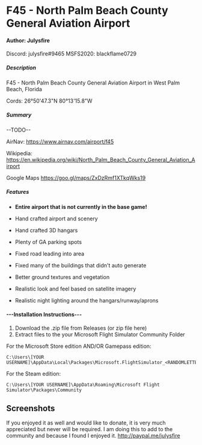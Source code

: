 # F45 - North Palm Beach County General Aviation Airport
#### Author: Julysfire
Discord: julysfire#9465        MSFS2020: blackflame0729

##### Description
F45 - North Palm Beach County General Aviation Airport in West Palm Beach, Florida 

Cords: 26°50'47.3"N 80°13'15.8"W

##### Summary

--TODO--


AirNav: <https://www.airnav.com/airport/f45>

Wikipedia: <https://en.wikipedia.org/wiki/North_Palm_Beach_County_General_Aviation_Airport>

Google Maps <https://goo.gl/maps/ZxDzRmf1XTkqWks19>

##### Features

- **Entire airport that is not currently in the base game!**

- Hand crafted airport and scenery
- Hand crafted 3D hangars
- Plenty of GA parking spots
- Fixed road leading into area
- Fixed many of the buildings that didn't auto generate
- Better ground textures and vegetation
- Realistic look and feel based on satellite imagery
- Realistic night lighting around the hangars/runway/aprons

#### ---Installation Instructions---
1. Download the .zip file from Releases (or zip file here)
2. Extract files to the your Microsoft Flight Simulator Community Folder

For the Microsoft Store edition AND/OR Gamepass edition:

	C:\Users\[YOUR USERNAME]\AppData\Local\Packages\Microsoft.FlightSimulator_<RANDOMLETTERS>\LocalCache\Packages\Community
	
For the Steam edition:

	C:\Users\[YOUR USERNAME]\AppData\Roaming\Microsoft Flight Simulator\Packages\Community

## Screenshots



If you enjoyed it as well and would like to donate, it is very much appreciated but never will be required.  I am doing this to add to the community and because I found I enjoyed it.
http://paypal.me/julysfire
